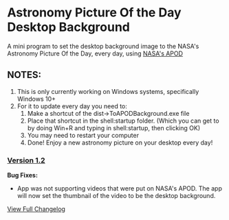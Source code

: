 # Astronomy Picture Of the Day Desktop Background

A mini program to set the desktop background image to the NASA's Astronomy Picture Of the Day, every day, using [NASA's APOD](https://github.com/nasa/apod-api/tree/master)

## NOTES:

1. This is only currently working on Windows systems, specifically Windows 10+
2. For it to update every day you need to:
   1. Make a shortcut of the dist->ToAPODBackground.exe file
   2. Place that shortcut in the shell:startup folder. (Which you can get to by doing Win+R and typing in shell:startup, then clicking OK)
   3. You may need to restart your computer
   4. Done! Enjoy a new astronomy picture on your desktop every day!

### [Version 1.2](CHANGELOG.md)

**Bug Fixes:**

- App was not supporting videos that were put on NASA's APOD. The app will now set the thumbnail of the video to be the desktop background.


[View Full Changelog](CHANGELOG.md)
